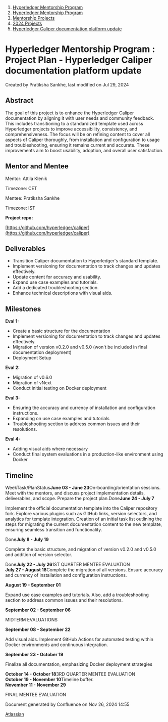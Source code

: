1. [Hyperledger Mentorship Program](index.html)
2. [Hyperledger Mentorship Program](Hyperledger-Mentorship-Program_21954571.html)
3. [Mentorship Projects](Mentorship-Projects_21954604.html)
4. [2024 Projects](2024-Projects_21954934.html)
5. [Hyperledger Caliper documentation platform update](Hyperledger-Caliper-documentation-platform-update_21954963.html)

# Hyperledger Mentorship Program : Project Plan - Hyperledger Caliper documentation platform update

Created by Pratiksha Sankhe, last modified on Jul 29, 2024

## **Abstract**

The goal of this project is to enhance the Hyperledger Caliper documentation by aligning it with user needs and community feedback. This includes transitioning to a standardized template used across Hyperledger projects to improve accessibility, consistency, and comprehensiveness. The focus will be on refining content to cover all aspects of Caliper thoroughly, from installation and configuration to usage and troubleshooting, ensuring it remains current and accurate. These improvements aim to boost usability, adoption, and overall user satisfaction.

## **Mentor and Mentee**

Mentor: Attila Klenik

Timezone: CET

Mentee: Pratiksha Sankhe

Timezone: IST

**Project repo:**  

[https://github.com/hyperledger/caliper](https://github.com/hyperledger/caliper)

## **Deliverables**

- Transition Caliper documentation to Hyperledger's standard template.
- Implement versioning for documentation to track changes and updates effectively.
- Update content for accuracy and usability.
- Expand use case examples and tutorials.
- Add a dedicated troubleshooting section.
- Enhance technical descriptions with visual aids.

## **Milestones**

**Eval 1:**

- Create a basic structure for the documentation
- Implement versioning for documentation to track changes and updates effectively.
- Migration of version v0.2.0 and v0.5.0 (won't be included in final documentation deployment)
- Deployment Setup

**Eval 2:**

- Migration of v0.6.0
- Migration of vNext
- Conduct initial testing on Docker deployment

**Eval 3:**

- Ensuring the accuracy and currency of installation and configuration instructions.
- Expanding on use case examples and tutorials
- Troubleshooting section to address common issues and their resolutions.

**Eval 4:**

- Adding visual aids where necessary
- Conduct final system evaluations in a production-like environment using Docker

## **Timeline**

WeekTask/PlanStatus**June 03 - June 23**On-boarding/orientation sessions. Meet with the mentors, and discuss project implementation details,  
deliverables, and scope. Prepare the project plan.Done**June 24 - July 7**

Implement the official documentation template into the Caliper repository fork. Explore various plugins such as GitHub links, version selectors, and analytics for template integration. Creation of an initial task list outlining the steps for migrating the current documentation content to the new template, ensuring seamless transition and functionality.

Done**July 8 - July 19**

Complete the basic structure, and migration of version v0.2.0 and v0.5.0 and addition of version selector.

Done**July 22 - July 26**1ST QUARTER MENTEE EVALUATION  
**July 27 - August 18**Complete the migration of all versions. Ensure accuracy and currency of installation and configuration instructions.

**August 19 - September 01**

Expand use case examples and tutorials. Also, add a troubleshooting section to address common issues and their resolutions.

**September 02 - September 06**

MIDTERM EVALUATIONS

**September 08 - September 22**

Add visual aids. Implement GitHub Actions for automated testing within Docker environments and continuous integration.

**September 23 - October 19**

Finalize all documentation, emphasizing Docker deployment strategies

**October 14 - October 18**3RD QUARTER MENTEE EVALUATION  
**October 19 - November 10**Timeline buffer.  
**November 11 - November 29**

FINAL MENTEE EVALUATION

Document generated by Confluence on Nov 26, 2024 14:55

[Atlassian](http://www.atlassian.com/)

